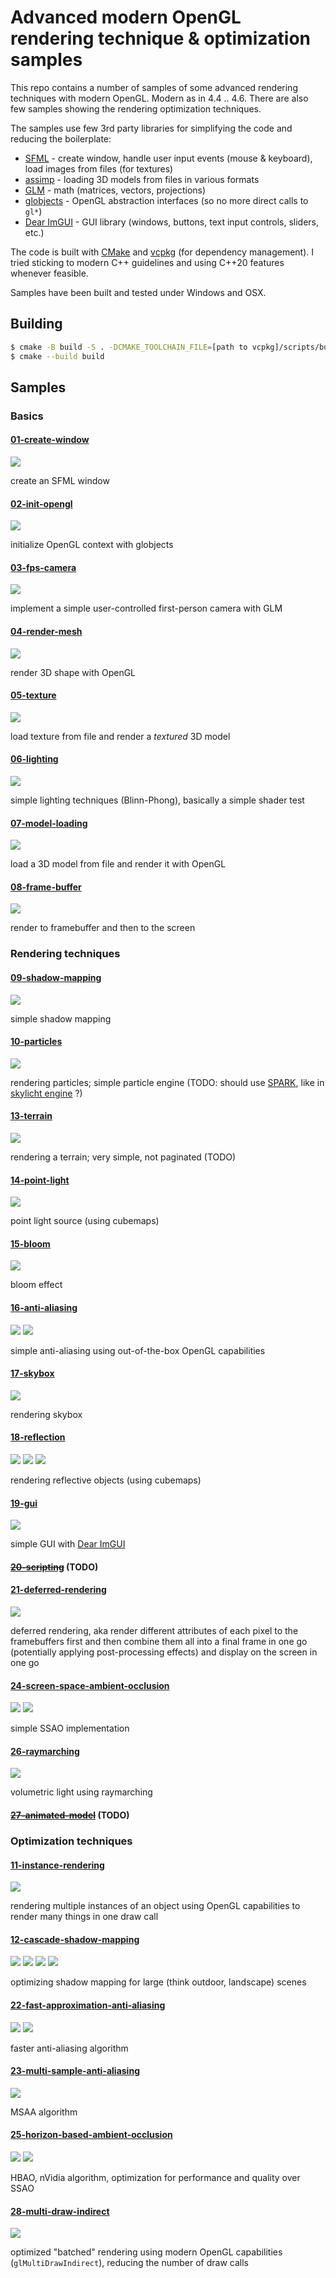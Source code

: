 ﻿# Advanced modern OpenGL rendering technique & optimization samples

This repo contains a number of samples of some advanced rendering techniques with modern OpenGL.
Modern as in 4.4 .. 4.6. There are also few samples showing the rendering optimization techniques.

The samples use few 3rd party libraries for simplifying the code and reducing the boilerplate:

* [SFML](https://github.com/SFML/SFML) - create window, handle user input events (mouse & keyboard), load images from files (for textures)
* [assimp](https://github.com/assimp/assimp) - loading 3D models from files in various formats
* [GLM](https://github.com/g-truc/glm) - math (matrices, vectors, projections)
* [globjects](https://github.com/cginternals/globjects) - OpenGL abstraction interfaces (so no more direct calls to `gl*`)
* [Dear ImGUI](https://github.com/ocornut/imgui) - GUI library (windows, buttons, text input controls, sliders, etc.)

The code is built with [CMake](https://cmake.org/) and [vcpkg](https://github.com/Microsoft/vcpkg) (for dependency management).
I tried sticking to modern C++ guidelines and using C++20 features whenever feasible.

Samples have been built and tested under Windows and OSX.

## Building

```bash
$ cmake -B build -S . -DCMAKE_TOOLCHAIN_FILE=[path to vcpkg]/scripts/buildsystems/vcpkg.cmake
$ cmake --build build
```

## Samples

### Basics

#### [01-create-window](/samples/01-create-window)

![](/Screenshots/sample-01-sfml-window.png)

create an SFML window

#### [02-init-opengl](/samples/02-init-opengl)

![](/Screenshots/sample-02-opengl.png)

initialize OpenGL context with globjects

#### [03-fps-camera](/samples/03-fps-camera)

![](/Screenshots/sample-03-fps-camera.png)

implement a simple user-controlled first-person camera with GLM

#### [04-render-mesh](/samples/04-render-mesh)

![](/Screenshots/sample-04-rendering-indexed-geometry.png)

render 3D shape with OpenGL

#### [05-texture](/samples/05-texture)

![](/Screenshots/sample-05-texture.png)

load texture from file and render a _textured_ 3D model

#### [06-lighting](/samples/06-lighting)

![](/Screenshots/sample-06-lighting.png)

simple lighting techniques (Blinn-Phong), basically a simple shader test

#### [07-model-loading](/samples/07-model-loading)

![](/Screenshots/sample-07-model-loading.png)

load a 3D model from file and render it with OpenGL

#### [08-frame-buffer](/samples/08-frame-buffer)

![](/Screenshots/sample-08-frame-buffer.png)

render to framebuffer and then to the screen

### Rendering techniques

#### [09-shadow-mapping](/samples/09-shadow-mapping)

![](/Screenshots/sample-09-shadow-mapping-0.png)

simple shadow mapping

#### [10-particles](/samples/10-particles)

![](/Screenshots/sample-10-particles-3.png)

rendering particles; simple particle engine (TODO: should use [SPARK](https://github.com/Synxis/SPARK), like in [skylicht engine](https://github.com/skylicht-lab/skylicht-engine) ?)

#### [13-terrain](/samples/13-terrain)

![](/Screenshots/sample-13-terrain-2.png)

rendering a terrain; very simple, not paginated (TODO)

#### [14-point-light](/samples/14-point-light)

![](/Screenshots/sample-14-point-light-with-light-maps.png)

point light source (using cubemaps)

#### [15-bloom](/samples/15-bloom)

![](/Screenshots/sample-15-bloom-2.png)

bloom effect

#### [16-anti-aliasing](/samples/16-anti-aliasing)

![](/Screenshots/sample-16-anti-aliasing-2.png)
![](/Screenshots/sample-16-anti-aliasing-3.png)

simple anti-aliasing using out-of-the-box OpenGL capabilities

#### [17-skybox](/samples/17-skybox)

![](/Screenshots/sample-17-skybox.png)

rendering skybox

#### [18-reflection](/samples/18-reflection)

![](/Screenshots/sample-18-reflection-2.png)
![](/Screenshots/sample-18-reflection-3.png)
![](/Screenshots/sample-18-reflection-4.png)

rendering reflective objects (using cubemaps)

#### [19-gui](/samples/19-gui)

![](/Screenshots/sample-19-gui.png)

simple GUI with [Dear ImGUI](https://github.com/ocornut/imgui)

#### ~~[20-scripting](/samples/20-scripting)~~ (TODO)

#### [21-deferred-rendering](/samples/21-deferred-rendering)

![](/Screenshots/sample-21-deferred-rendering-2.png)

deferred rendering, aka render different attributes of each pixel to the framebuffers first
and then combine them all into a final frame in one go (potentially applying post-processing effects) and display on the screen in one go

#### [24-screen-space-ambient-occlusion](/samples/24-screen-space-ambient-occlusion)

![](/Screenshots/sample-24-ssao-1.png)
![](/Screenshots/sample-24-ssao-6.png)

simple SSAO implementation

#### [26-raymarching](/samples/26-raymarching)

![](/Screenshots/sample-26-raymarching-2.png)

volumetric light using raymarching

#### ~~[27-animated-model](/samples/27-animated-model)~~ (TODO)

### Optimization techniques

#### [11-instance-rendering](/samples/11-instance-rendering)

![](/Screenshots/sample-11-instanced-rendering.png)

rendering multiple instances of an object using OpenGL capabilities to render many things in one draw call

#### [12-cascade-shadow-mapping](/samples/12-cascade-shadow-mapping)

![](/Screenshots/pssm_issue_2_0_lookAt_setup.png)
![](/Screenshots/sample-12-cascade-shadow-mapping-1.png)
![](/Screenshots/sample-12-cascade-shadow-mapping-2.png)
![](/Screenshots/sample-12-cascade-shadow-mapping-3.png)

optimizing shadow mapping for large (think outdoor, landscape) scenes

#### [22-fast-approximation-anti-aliasing](/samples/22-fast-approximation-anti-aliasing)

![](/Screenshots/sample-22-fxaa-0.png)
![](/Screenshots/sample-22-fxaa-4.png)

faster anti-aliasing algorithm

#### [23-multi-sample-anti-aliasing](/samples/23-multi-sample-anti-aliasing)

![](/Screenshots/sample-23-msaa.png)

MSAA algorithm

#### [25-horizon-based-ambient-occlusion](/samples/25-horizon-based-ambient-occlusion)

![](/Screenshots/sample-25-hbao-1.png)
![](/Screenshots/sample-25-hbao-3.png)

HBAO, nVidia algorithm, optimization for performance and quality over SSAO

#### [28-multi-draw-indirect](/samples/28-multi-draw-indirect)

![](/Screenshots/sample-28-draw-multi-indirect.png)

optimized "batched" rendering using modern OpenGL capabilities (`glMultiDrawIndirect`), reducing the number of draw calls
